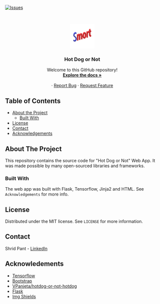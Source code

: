 [![Issues][issues]][issues-url]

<br />
<p align="center">
  <a href="https://github.com/shridpant/smort-apps">
    <img src="static/logo.png" alt="Logo" width="80" height="80">
  </a>

  <h3 align="center">Hot Dog or Not</h3>

  <p align="center">
    Welcome to this GitHub repository!
    <br />
    <a href="https://github.com/shridpant/smort-apps"><strong>Explore the docs »</strong></a>
    <br />
    <br />
    ·
    <a href="https://github.com/shridpant/smort-apps/issues">Report Bug</a>
    ·
    <a href="https://github.com/shridpant/smort-apps/issues">Request Feature</a>
  </p>
</p>


<!-- TABLE OF CONTENTS -->
## Table of Contents

* [About the Project](#about-the-project)
    * [Built With](#built-with)
* [License](#license)
* [Contact](#contact)
* [Acknowledgements](#acknowledgements)

<!-- ABOUT THE PROJECT -->
## About The Project

This repository contains the source code for "Hot Dog or Not" Web App. It was made possible by many open-sourced libraries and frameworks.

### Built With

The web app was built with Flask, Tensorflow, Jinja2 and HTML. See `Acknowledgements` for more info.

<!-- LICENSE -->
## License

Distributed under the MIT license. See `LICENSE` for more information.

<!-- CONTACT -->
## Contact

Shrid Pant - [LinkedIn](https://www.linkedin.com/in/shridpant/)

<!-- ACKNOWLEDGEMENTS -->
## Acknowledements
* [Tensorflow](https://github.com/tensorflow/tensorflow)
* [Bootstrap](https://getbootstrap.com/)
* [VPanjeta/hotdog-or-not-hotdog](https://github.com/VPanjeta/hotdog-or-not-hotdog)
* [Flask](https://flask.palletsprojects.com/en/1.1.x/)
* [Img Shields](https://shields.io)

<!-- MARKDOWN LINKS & IMAGES -->
[issues]: https://img.shields.io/github/issues-raw/shridpant/smort-apps
[issues-url]: https://github.com/shridpant/smort-apps/issues